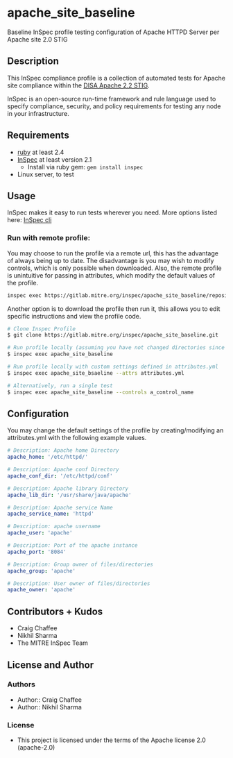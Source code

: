 # apache_site_baseline

Baseline InSpec profile testing configuration of Apache HTTPD Server per Apache site 2.0 STIG
## Description

This InSpec compliance profile is a collection of automated tests for Apache site compliance within the [DISA Apache 2.2 STIG](https://iasecontent.disa.mil/stigs/zip/U_Apache_2-2_UNIX_V1R10_STIG.zip).

InSpec is an open-source run-time framework and rule language used to specify compliance, security, and policy requirements for testing any node in your infrastructure.

## Requirements

- [ruby](https://www.ruby-lang.org/en/) at least 2.4
- [InSpec](http://inspec.io/) at least version 2.1
    - Install via ruby gem: `gem install inspec`
- Linux server, to test

## Usage
InSpec makes it easy to run tests wherever you need. More options listed here: [InSpec cli](http://inspec.io/docs/reference/cli/)

### Run with remote profile:
You may choose to run the profile via a remote url, this has the advantage of always being up to date.
The disadvantage is you may wish to modify controls, which is only possible when downloaded.
Also, the remote profile is unintuitive for passing in attributes, which modify the default values of the profile.
``` bash
inspec exec https://gitlab.mitre.org/inspec/apache_site_baseline/repository/master/archive.tar.gz
```

Another option is to download the profile then run it, this allows you to edit specific instructions and view the profile code.
``` bash
# Clone Inspec Profile
$ git clone https://gitlab.mitre.org/inspec/apache_site_baseline.git

# Run profile locally (assuming you have not changed directories since cloning)
$ inspec exec apache_site_baseline

# Run profile locally with custom settings defined in attributes.yml
$ inspec exec apache_site_bsaeline --attrs attributes.yml

# Alternatively, run a single test
$ inspec exec apache_site_baseline --controls a_control_name
```

## Configuration
You may change the default settings of the profile by creating/modifying an attributes.yml with the following example values.

``` yaml
# Description: Apache home Directory
apache_home: '/etc/httpd/'

# Description: Apache conf Directory
apache_conf_dir: '/etc/httpd/conf'

# Description: Apache library Directory
apache_lib_dir: '/usr/share/java/apache'

# Description: Apache service Name
apache_service_name: 'httpd'

# Description: apache username
apache_user: 'apache'

# Description: Port of the apache instance
apache_port: '8084'

# Description: Group owner of files/directories
apache_group: 'apache'

# Description: User owner of files/directories
apache_owner: 'apache'
```

## Contributors + Kudos

- Craig Chaffee
- Nikhil Sharma
- The MITRE InSpec Team

## License and Author

### Authors

- Author:: Craig Chaffee
- Author:: Nikhil Sharma

### License 

* This project is licensed under the terms of the Apache license 2.0 (apache-2.0)
